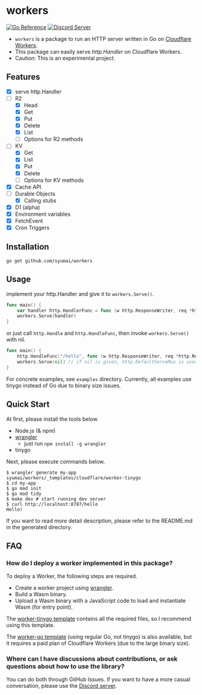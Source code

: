 # workers

[![Go Reference](https://pkg.go.dev/badge/github.com/syumai/workers.svg)](https://pkg.go.dev/github.com/syumai/workers)
[![Discord Server](https://img.shields.io/discord/1095344956421447741?logo=discord&style=social)](https://discord.gg/tYhtatRqGs)

* `workers` is a package to run an HTTP server written in Go on [Cloudflare Workers](https://workers.cloudflare.com/).
* This package can easily serve *http.Handler* on Cloudflare Workers.
* Caution: This is an experimental project.

## Features

* [x] serve http.Handler
* [ ] R2
  - [x] Head
  - [x] Get
  - [x] Put
  - [x] Delete
  - [x] List
  - [ ] Options for R2 methods
* [ ] KV
  - [x] Get
  - [x] List
  - [x] Put
  - [x] Delete
  - [ ] Options for KV methods
* [x] Cache API
* [ ] Durable Objects
  - [x] Calling stubs
* [x] D1 (alpha)
* [x] Environment variables
* [x] FetchEvent
* [x] Cron Triggers

## Installation

```
go get github.com/syumai/workers
```

## Usage

implement your http.Handler and give it to `workers.Serve()`.

```go
func main() {
	var handler http.HandlerFunc = func (w http.ResponseWriter, req *http.Request) { ... }
	workers.Serve(handler)
}
```

or just call `http.Handle` and `http.HandleFunc`, then invoke `workers.Serve()` with nil.

```go
func main() {
	http.HandleFunc("/hello", func (w http.ResponseWriter, req *http.Request) { ... })
	workers.Serve(nil) // if nil is given, http.DefaultServeMux is used.
}
```

For concrete examples, see `examples` directory.
Currently, all examples use tinygo instead of Go due to binary size issues.

## Quick Start

At first, please install the tools below.

* Node.js (& npm)
* [wrangler](https://developers.cloudflare.com/workers/wrangler/)
  - just run `npm install -g wrangler`
* tinygo

Next, please execute commands below.

```console
$ wrangler generate my-app syumai/workers/_templates/cloudflare/worker-tinygo
$ cd my-app
$ go mod init
$ go mod tidy
$ make dev # start running dev server
$ curl http://localhost:8787/hello
Hello!
```

If you want to read more detail description, please refer to the README.md in the generated directory.

## FAQ

### How do I deploy a worker implemented in this package?

To deploy a Worker, the following steps are required.

* Create a worker project using [wrangler](https://developers.cloudflare.com/workers/wrangler/).
* Build a Wasm binary.
* Upload a Wasm binary with a JavaScript code to load and instantiate Wasm (for entry point).

The [worker-tinygo template](https://github.com/syumai/workers/tree/main/_templates/cloudflare/worker-tinygo) contains all the required files, so I recommend using this template.

The [worker-go template](https://github.com/syumai/workers/tree/main/_templates/cloudflare/worker-go) (using regular Go, not tinygo) is also available, but it requires a paid plan of Cloudflare Workers (due to the large binary size).

### Where can I have discussions about contributions, or ask questions about how to use the library?

You can do both through GitHub Issues. If you want to have a more casual conversation, please use the [Discord server](https://discord.gg/tYhtatRqGs).
